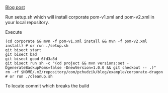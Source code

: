[Blog post](https://blog.pchudzik.com/201712/bisect-the-dragon/)

Run setup.sh which will install corporate pom-v1.xml and pom-v2.xml in your local repository.

Execute

```
(cd corporate && mvn -f pom-v1.xml install && mvn -f pom-v2.xml install) # or run ./setup.sh
git bisect start
git bisect bad
git bisect good 6fd3a3d
git bisect run sh -c "(cd project && mvn versions:set -DgenerateBackupPoms=false -DnewVersion=1.0.0 && git checkout -- .)"
rm -rf $HOME/.m2/repository/com/pchudzik/blog/example/corporate-dragon # or run ./cleanup.sh
```

To locate commit which breaks the build
